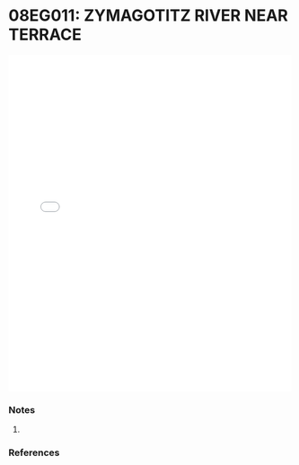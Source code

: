 # 08EG011: ZYMAGOTITZ RIVER NEAR TERRACE

<iframe src="/_static/stations/08EG011_fdc.html" width="100%" height="600" frameborder="0"></iframe>

### Notes
1. 

### References

